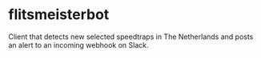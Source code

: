 # flitsmeisterbot

Client that detects new selected speedtraps in The Netherlands and posts an alert to an incoming webhook on Slack. 
